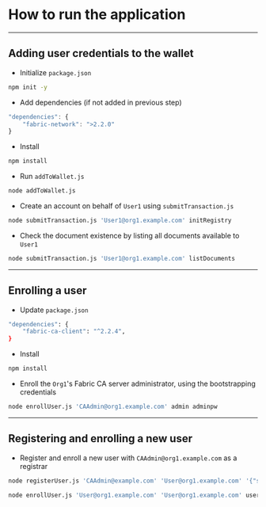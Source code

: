 # How to run the application

***

## Adding user credentials to the wallet

- Initialize `package.json`

```bash
npm init -y
```

- Add dependencies (if not added in previous step)

```javascript
"dependencies": {
    "fabric-network": ">2.2.0"
}
```

- Install

```bash
npm install
```

- Run `addToWallet.js`

```bash
node addToWallet.js
```

- Create an account on behalf of `User1` using `submitTransaction.js`

```bash
node submitTransaction.js 'User1@org1.example.com' initRegistry
```

- Check the document existence by listing all documents available to `User1`

```bash
node submitTransaction.js 'User1@org1.example.com' listDocuments
```

***

## Enrolling a user

- Update `package.json` 

```bash
"dependencies": {
    "fabric-ca-client": "^2.2.4",
}
```

- Install

```bash
npm install
```

- Enroll the `Org1`'s Fabric CA server administrator, using the bootstrapping credentials

```bash
node enrollUser.js 'CAAdmin@org1.example.com' admin adminpw
```

***

## Registering and enrolling a new user

- Register and enroll a new user with `CAAdmin@org1.example.com` as a registrar

```bash
node registerUser.js 'CAAdmin@example.com' 'User@org1.example.com' '{"secret": "userpw"}'

node enrollUser.js 'User@org1.example.com' 'User@org1.example.com' userpw
```